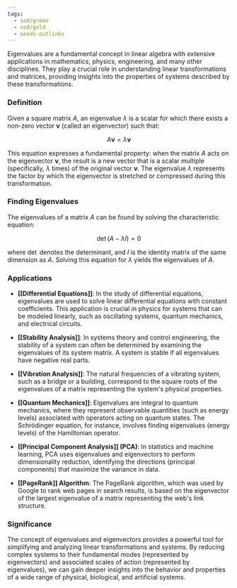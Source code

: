 ```yaml
---
tags:
  - sod/green
  - sod/gold
  - needs-outlinks
---
```

Eigenvalues are a fundamental concept in linear algebra with extensive applications in mathematics, physics, engineering, and many other disciplines. They play a crucial role in understanding linear transformations and matrices, providing insights into the properties of systems described by these transformations.

### Definition

Given a square matrix $A$, an eigenvalue $\lambda$ is a scalar for which there exists a non-zero vector $\mathbf{v}$ (called an eigenvector) such that:

$$A\mathbf{v} = \lambda\mathbf{v}$$

This equation expresses a fundamental property: when the matrix $A$ acts on the eigenvector $\mathbf{v}$, the result is a new vector that is a scalar multiple (specifically, $\lambda$ times) of the original vector $\mathbf{v}$. The eigenvalue $\lambda$ represents the factor by which the eigenvector is stretched or compressed during this transformation.

### Finding Eigenvalues

The eigenvalues of a matrix $A$ can be found by solving the characteristic equation:

$$\det(A - \lambda I) = 0$$

where $\det$ denotes the determinant, and $I$ is the identity matrix of the same dimension as $A$. Solving this equation for $\lambda$ yields the eigenvalues of $A$.

### Applications

- **[[Differential Equations]]**: In the study of differential equations, eigenvalues are used to solve linear differential equations with constant coefficients. This application is crucial in physics for systems that can be modeled linearly, such as oscillating systems, quantum mechanics, and electrical circuits.

- **[[Stability Analysis]]**: In systems theory and control engineering, the stability of a system can often be determined by examining the eigenvalues of its system matrix. A system is stable if all eigenvalues have negative real parts.

- **[[Vibration Analysis]]**: The natural frequencies of a vibrating system, such as a bridge or a building, correspond to the square roots of the eigenvalues of a matrix representing the system's physical properties.

- **[[Quantum Mechanics]]**: Eigenvalues are integral to quantum mechanics, where they represent observable quantities (such as energy levels) associated with operators acting on quantum states. The Schrödinger equation, for instance, involves finding eigenvalues (energy levels) of the Hamiltonian operator.

- **[[Principal Component Analysis]] (PCA)**: In statistics and machine learning, PCA uses eigenvalues and eigenvectors to perform dimensionality reduction, identifying the directions (principal components) that maximize the variance in data.

- **[[PageRank]] Algorithm**: The PageRank algorithm, which was used by Google to rank web pages in search results, is based on the eigenvector of the largest eigenvalue of a matrix representing the web's link structure.

### Significance

The concept of eigenvalues and eigenvectors provides a powerful tool for simplifying and analyzing linear transformations and systems. By reducing complex systems to their fundamental modes (represented by eigenvectors) and associated scales of action (represented by eigenvalues), we can gain deeper insights into the behavior and properties of a wide range of physical, biological, and artificial systems.